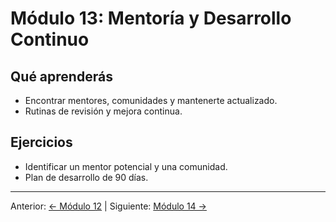 # Módulo 13: Mentoría y Desarrollo Continuo

## Qué aprenderás
- Encontrar mentores, comunidades y mantenerte actualizado.
- Rutinas de revisión y mejora continua.

## Ejercicios
- Identificar un mentor potencial y una comunidad.
- Plan de desarrollo de 90 días.

---
Anterior: [← Módulo 12](../12_Fiscalidad_y_Aspectos_Legales/README.md) | Siguiente: [Módulo 14 →](../14_Microestructura_y_Ejecucion/README.md)
